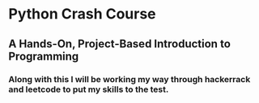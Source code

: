 # Python Crash Course

## A Hands-On, Project-Based Introduction to Programming


### Along with this I will be working my way through hackerrack and leetcode to put my skills to the test.